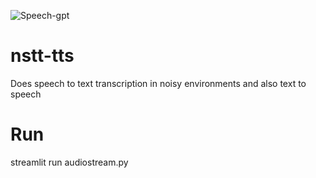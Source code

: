 ![Speech-gpt](https://github.com/minitecnia/nstt-tts/edit/main/logos/speechgpt.png)
# nstt-tts
Does speech to text transcription in noisy environments and also text to speech

# Run
streamlit run audiostream.py
